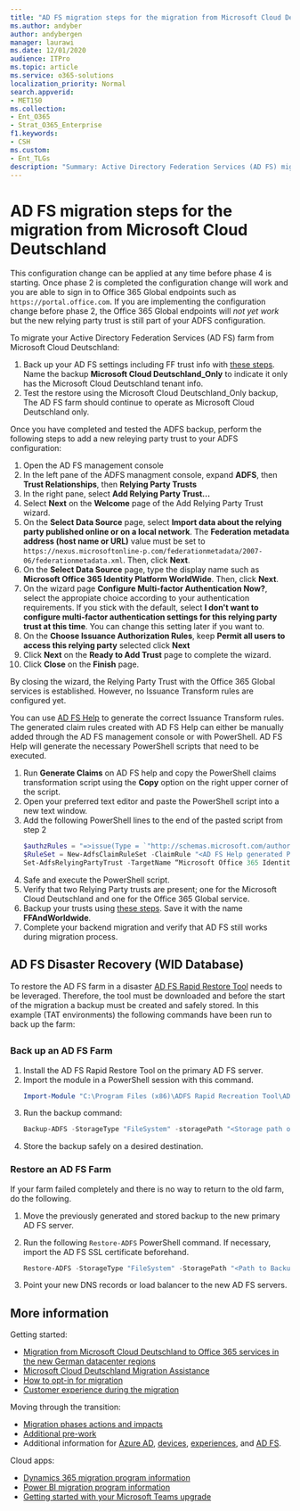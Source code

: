```yaml
---
title: "AD FS migration steps for the migration from Microsoft Cloud Deutschland"
ms.author: andyber
author: andybergen
manager: laurawi
ms.date: 12/01/2020
audience: ITPro
ms.topic: article
ms.service: o365-solutions
localization_priority: Normal
search.appverid:
- MET150
ms.collection: 
- Ent_O365
- Strat_O365_Enterprise
f1.keywords:
- CSH
ms.custom:
- Ent_TLGs
description: "Summary: Active Directory Federation Services (AD FS) migration steps for the migration from Microsoft Cloud Deutschland."
---
```


# AD FS migration steps for the migration from Microsoft Cloud Deutschland

This configuration change can be applied at any time before phase 4 is starting.
Once phase 2 is completed the configuration change will work and you are able to sign in to Office 365 Global endpoints such as `https://portal.office.com`. If you are implementing the configuration change before phase 2, the Office 365 Global endpoints will _not yet work_ but the new relying party trust is still part of your ADFS configuration.

To migrate your Active Directory Federation Services (AD FS) farm from Microsoft Cloud Deutschland:

1. Back up your AD FS settings including FF trust info with [these steps](#backup). Name the backup **Microsoft Cloud Deutschland_Only** to indicate it only has the Microsoft Cloud Deutschland tenant info.
2. Test the restore using the Microsoft Cloud Deutschland_Only backup, The AD FS farm should continue to operate as Microsoft Cloud Deutschland only.

Once you have completed and tested the ADFS backup, perform the following steps to add a new releying party trust to your ADFS configuration:

1. Open the AD FS management console
2. In the left pane of the ADFS managment console, expand **ADFS**, then **Trust Relationships**, then **Relying Party Trusts**
3. In the right pane, select **Add Relying Party Trust...**
4. Select **Next** on the **Welcome** page of the Add Relying Party Trust wizard.
5. On the **Select Data Source** page, select **Import data about the relying party published online or on a local network**. The **Federation metadata address (host name or URL)** value must be set to `https://nexus.microsoftonline-p.com/federationmetadata/2007-06/federationmetadata.xml`. Then, click **Next**.
6. On the **Select Data Source** page, type the display name such as **Microsoft Office 365 Identity Platform WorldWide**. Then, click **Next**.
7. On the wizard page **Configure Multi-factor Authentication Now?**, select the appropiate choice according to your authentication requirements. If you stick with the default, select **I don't want to configure multi-factor authentication settings for this relying party trust at this time**. You can change this setting later if you want to.
8. On the **Choose Issuance Authorization Rules**, keep **Permit all users to access this relying party** selected click **Next**
9. Click **Next** on the **Ready to Add Trust** page to complete the wizard.
10. Click **Close** on the **Finish** page.

By closing the wizard, the Relying Party Trust with the Office 365 Global services is established. However, no Issuance Transform rules are configured yet.

You can use [AD FS Help](https://adfshelp.microsoft.com/AadTrustClaims/ClaimsGenerator) to generate the correct Issuance Transform rules. The generated claim rules created with AD FS Help can either be manually added through the AD FS management console or with PowerShell. AD FS Help will generate the necessary PowerShell scripts that need to be executed.  

<!--
    Question from ckinder
    is step #3 true?
    how to verify step 5? Need more information!
-->
1. Run **Generate Claims** on AD FS help and copy the PowerShell claims transformation script using the **Copy** option on the right upper corner of the script.
2. Open your preferred text editor and paste the PowerShell script into a new text window.
3. Add the following PowerShell lines to the end of the pasted script from step 2
    ```powershell
    $authzRules = "=>issue(Type = `"http://schemas.microsoft.com/authorization/claims/permit`", Value = `"true`"); "
    $RuleSet = New-AdfsClaimRuleSet -ClaimRule "<AD FS Help generated PSH>"
    Set-AdfsRelyingPartyTrust -TargetName “Microsoft Office 365 Identity Platform WorldWide” -IssuanceTransformRules $RuleSet.ClaimRulesString -IssuanceAuthorizationRules $authzRules
    ```
4. Safe and execute the PowerShell script.
5. Verify that two Relying Party trusts are present; one for the Microsoft Cloud Deutschland and one for the Office 365 Global service.
6. Backup your trusts using [these steps](#backup). Save it with the name **FFAndWorldwide**.
7. Complete your backend migration and verify that AD FS still works during migration process.

## AD FS Disaster Recovery (WID Database)

To restore the AD FS farm in a disaster [AD FS Rapid Restore Tool](https://docs.microsoft.com/windows-server/identity/ad-fs/operations/ad-fs-rapid-restore-tool) needs to be leveraged. Therefore, the tool must be downloaded and before the start of the migration a backup must be created and safely stored. In this example (TAT environments) the following commands have been run to back up the farm:

<h2 id="backup"></h2>

### Back up an AD FS Farm

1. Install the AD FS Rapid Restore Tool on the primary AD FS server.
2. Import the module in a PowerShell session with this command.
    ```powershell
    Import-Module "C:\Program Files (x86)\ADFS Rapid Recreation Tool\ADFSRapidRecreationTool.dll"
    ```
3. Run the backup command:
    ```powershell
    Backup-ADFS -StorageType "FileSystem" -storagePath "<Storage path of backup>" -EncryptionPassword "<password>" -BackupComment "Restore Doku" -BackupDKM
    ```
4. Store the backup safely on a desired destination.

### Restore an AD FS Farm

If your farm failed completely and there is no way to return to the old farm, do the following. 

1. Move the previously generated and stored backup to the new primary AD FS server.
2. Run the following `Restore-ADFS` PowerShell command. If necessary, import the AD FS SSL certificate beforehand.

    ```powershell
    Restore-ADFS -StorageType "FileSystem" -StoragePath "<Path to Backup>" -DecryptionPassword "<password>" -GroupServiceAccountIdentifier "<gMSA>" -DBConnectionString "WID" -RestoreDKM
    ```

3. Point your new DNS records or load balancer to the new AD FS servers.

## More information

Getting started:

- [Migration from Microsoft Cloud Deutschland to Office 365 services in the new German datacenter regions](ms-cloud-germany-transition.md)
- [Microsoft Cloud Deutschland Migration Assistance](https://aka.ms/germanymigrateassist)
- [How to opt-in for migration](ms-cloud-germany-migration-opt-in.md)
- [Customer experience during the migration](ms-cloud-germany-transition-experience.md)

Moving through the transition:

- [Migration phases actions and impacts](ms-cloud-germany-transition-phases.md)
- [Additional pre-work](ms-cloud-germany-transition-add-pre-work.md)
- Additional information for [Azure AD](ms-cloud-germany-transition-azure-ad.md), [devices](ms-cloud-germany-transition-add-devices.md), [experiences](ms-cloud-germany-transition-add-experience.md), and [AD FS](ms-cloud-germany-transition-add-adfs.md).

Cloud apps:

- [Dynamics 365 migration program information](https://aka.ms/d365ceoptin)
- [Power BI migration program information](https://aka.ms/pbioptin)
- [Getting started with your Microsoft Teams upgrade](https://aka.ms/SkypeToTeams-Home)
